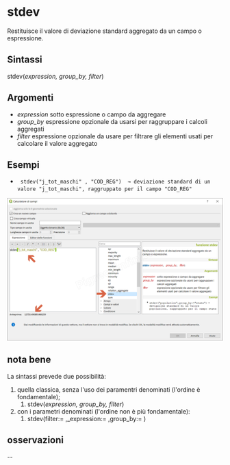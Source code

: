 # stdev

Restituisce il valore di deviazione standard aggregato da un campo o espressione.

## Sintassi

stdev(_expression, group_by, filter_)

## Argomenti

* _expression_ sotto espressione o campo da aggregare
* _group_by_ espressione opzionale da usarsi per raggruppare i calcoli aggregati
* _filter_ espressione opzionale da usare per filtrare gli elementi usati per calcolare il valore aggregato

## Esempi

* ` stdev("j_tot_maschi" , "COD_REG")  → deviazione standard di un valore "j_tot_maschi", raggruppato per il campo "COD_REG"`

![](/img/aggregates/stdev/stdev1.png)

## nota bene

La sintassi prevede due possibilità:
1. quella classica, senza l'uso dei paramentri denominati (l'ordine è fondamentale);
    1. stdev(_expression, group_by, filter_)
2. con i parametri denominati (l'ordine non è più fondamentale): 
    1. stdev(filter:= ,_expression:= ,group_by:= )

## osservazioni

--